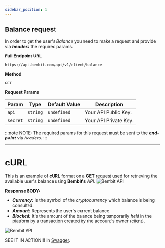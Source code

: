 ```yaml
---
sidebar_position: 1
---
```


## Balance request

In order to get the user's *Balance* you need to make a request and provide via ***headers*** the required params.

**Full Endpoint URL**
```
https://api.bembit.com/api/v1/client/balance
``` 

**Method**

```
GET
```

**Request Params** 

| Param | Type | Default Value | Description |
| --------- | ---- | ------------ | --------- |
| `api` | `string` | `undefined` | Your API Public Key. |
| `secret` | `string` | `undefined` | Your API Private Key. |


:::note NOTE:
The required params for this request must be sent to the ***end-point*** via *headers*.
:::

______________

# cURL

This is an example of **cURL** format on a **GET** request used for retrieving the available user's balance using **Bembit's** *API*. 
![Bembit API](/img/bembit_api_balance_curl.png "cURL")

**Response BODY:**

- ***Currency:*** Is the symbol of the *cryptocurrency* which balance is being consulted.
- ***Amount:*** Represents the user's current balance.
- ***Blocked:*** It's the amount of the balance being temporarily *held* in the platform by a transaction created by the account's owner (client).

![Bembit API](/img/bembit_api_balance_response.png "Response Body")


SEE IT IN ACTION!!! in [Swagger](https://api.bembit.com/docs/#/BemPix/get_client_balance).


